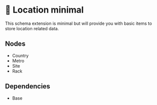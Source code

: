 # 🧩 Location minimal

This schema extension is minimal but will provide you with basic items to store location related data.

## Nodes

- Country
- Metro
- Site
- Rack

## Dependencies

- Base
